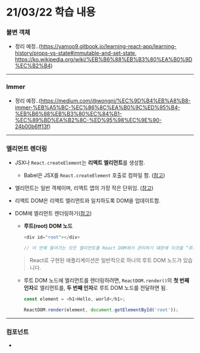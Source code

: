 # 21/03/22 학습 내용
### 불변 객체

- 정리 예정..(https://yamoo9.gitbook.io/learning-react-app/learning-history/props-vs-state#immutable-and-set-state, https://ko.wikipedia.org/wiki/%EB%B6%88%EB%B3%80%EA%B0%9D%EC%B2%B4)

___
### Immer

- 정리 예정..(https://medium.com/@wongni/%EC%9D%B4%EB%A8%B8-immer-%EB%A5%BC-%EC%86%8C%EA%B0%9C%ED%95%B4-%EB%B6%88%EB%B3%80%EC%84%B1-%EC%89%BD%EA%B2%8C-%ED%95%98%EC%9E%90-24b00b6ff13f)

___
### 엘리먼트 렌더링

- JSX나 `React.createElement`는 **리액트 엘리먼트**를 생성함.

  - Babel은 JSX를 `React.createElement` 호출로 컴파일 함. ([참고](https://ko.reactjs.org/docs/introducing-jsx.html#jsx-represents-objects))

- 엘리먼트는 일반 객체이며, 리액트 앱의 가장 작은 단위임. ([참고](https://ko.reactjs.org/docs/rendering-elements.html))

- 리액트 DOM은 리액트 엘리먼트와 일치하도록 DOM을 업데이트함.

- DOM에 엘리먼트 렌더링하기([참고](https://ko.reactjs.org/docs/rendering-elements.html#rendering-an-element-into-the-dom))

  - **루트(root) DOM 노드**

    ```js
    <div id="root"></div>

    // 이 안에 들어가는 모든 엘리먼트를 React DOM에서 관리하기 때문에 이것을 “루트(root)” DOM 노드라고 부릅니다.
    ```

  > React로 구현된 애플리케이션은 일반적으로 하나의 루트 DOM 노드가 있습니다.

  - 루트 DOM 노드에 엘리먼트를 렌더링하려면, `ReactDOM.render()`의 **첫 번째 인자**로 엘리먼트를, **두 번째 인자**로 루트 DOM 노드를 전달하면 됨.

    ```js
    const element = <h1>Hello, world</h1>;
    
    ReactDOM.render(element, document.getElementById('root'));
    ```

___
### 컴포넌트

- 
